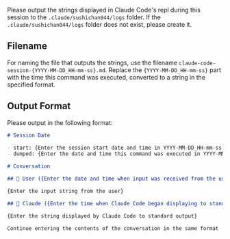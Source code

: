 Please output the strings displayed in Claude Code's repl during this session to the `.claude/sushichan044/logs` folder.
If the `.claude/sushichan044/logs` folder does not exist, please create it.

## Filename

For naming the file that outputs the strings, use the filename `claude-code-session-{YYYY-MM-DD_HH-mm-ss}.md`.
Replace the `{YYYY-MM-DD_HH-mm-ss}` part with the time this command was executed, converted to a string in the specified format.

## Output Format

Please output in the following format:

```markdown
# Session Date

- start: {Enter the session start date and time in YYYY-MM-DD_HH-mm-ss format}
- dumped: {Enter the date and time this command was executed in YYYY-MM-DD_HH-mm-ss format}

# Conversation

## 👤 User ({Enter the date and time when input was received from the user in YYYY-MM-DD_HH-mm-ss format})

{Enter the input string from the user}

## 🤖 Claude ({Enter the time when Claude Code began displaying to standard output in YYYY-MM-DD_HH-mm-ss format})

{Enter the string displayed by Claude Code to standard output}

Continue entering the contents of the conversation in the same format
```
